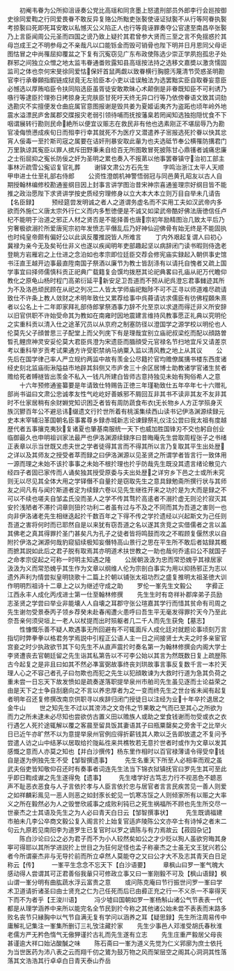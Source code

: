 <!-- { "loadSidebar": true } -->
　　初阉韦眷为公所抑沮诬奏公党比高瑶和同贪墨上怒遣刑部员外郎李行会廵按御史徐同爱鞫之行同爱畏眷不敢反异复赂公所黜吏张褧使诬证狱褧不从行等阿眷执褧考掠褧曰死即死耳安敢以私憾灭公义陷正人也行等竟诬罪奏夺公官逮至南昌卒张褧乃上言臣闻周公元圣而四国之谤乃致上疑扵其君曾参大贤而三至之言不免揺惑扵其母岂成王之不明参母之不亲哉凡以口能铄金而毁可销骨也陛下明并日月恩同父母讵图怙冒之中尚罹屈抑覆盆之下复有沉寃窃见广东布政使陈选少崇正学夙抱孤忠孑处群邪之间独立众憎之地太监韦眷通畨败露知县高瑶按法持之选移文嘉奬以激贪懦固监司之体也奈何宋旻徐同爱怙保奸首鼠两觑以致眷横行胸臆汚蔑清节荧惑圣明勘官李行承眷頥指鍜链成狱竟无左验臣本小吏以诖误触法为选罢黜实臣自取眷妄意臣必憾选以厚贿啗臣令扶同陷选臣虽胥徒安敢欺昧心术颠倒是非眷既知臣不可利诱乃嗾行等逮臣扵理弥日拷掠身无完肤臣甘死吁天终无异口行等乃依傍眷语文致其词劾选勘灾不实擅便发仓曲庇属官意图报谢是毁共姜为夏姬诟夷齐为盗跖也顷年岭外地震水溢漂民庐舍属郡交牒报灾老弱引领待哺而抚按藩臬若罔闻知选独抱隠忧食不下咽谓展转行勘则民命絶所以便宜议赈志在救民非有他也选素刚正不堪屈辱乃为勘官凌侮愤懑成疾旬日而殂李行幸其就死不为医疗又潜遣养子宻报选死扵眷以快其忿宵人佞毒一至扵斯司宼之属要在诘奸刑暴安取此軰为也夫选砥节奉公横罹防搆君门万里孰谅其寃臣以罪人摈斥田野秉耒自给百无所图敢冒死披陈甘心鼎镬者诚痛忠廉之士衔屈抑之寃长防佞之奸为圣明之累也奏入不报苐以他事罢眷镇守治初工部主事林沂疏雪公寃诏复官礼葬
　　谢铎文肃公方石先生
　　字鸣治浙江太平人天顺甲申进士仕至礼部右侍郎
　　公资性澄朗机神警悟弱冠与同邑黄孔昭友以古人自期授翰林编修校勘通鉴纲目因上封事言讲学图治昔宋神宗喜通鉴理宗好纲目皆不能推之政治愿陛下求贤讲学按史质经穷理修身以立大本大本立则万目自举未几请告【名臣録】
　　预经筵尝发明诚之者人之道谓务虚名而不实用工夫如汉武帝内多欲而外施仁义唐太宗外行仁义而内多慙徳便是不诚又如梁武帝酷好佛法唐徳信任卢杞不能明于治道之邪正人材之贤否是不能择善也唐宗初年励精图治几致太平后乃穷奢极欲溺扵所爱唐宪宗初年发愤志平僭乱后乃好神仙迎佛骨有始无终是不能固执也时纯皇帝颇有偏好公以此讽反覆推説皆人所难言
　　丁内外艰起复谓人曰初心冀禄为亲今无及矣茍仕非义也遂以疾闻明年吏部趣起坚以病辞闭门读书暇则侍逸老登眺方岩雁宕之上仕进之念泊如也孝宗即位廷臣交荐会修宪庙实録起入朝供事史馆书汪直王越开边事最直陞南国子祭酒以廉节为教士皆刮涤有以请托自愧者又疏上国学事宜曰择师儒慎科贡正祀典广载籍复会馔均拨厯其论祀典畧曰孔庙从祀万代瞻仰教化之原龟山杨时程门高弟衍延平新安足卫吾道而不预从祀呉澄忘君事雠迹其所为不及洛邑顽民顾在从祀之列况二人皆太学师庙祀黜陟不可不正寻以师道难尽疏请致仕不许条上教人敛财之术明年致仕又累荐给事中呉蕣请访求儒臣有彷佛程頥朱熹者以公名上十二年即家拜礼部侍郎掌祭酒事力辞不允至京以求退而得迁非义所安辞以旧官供职不许始受命其为教如在南雍时因地震建言维持风教事愿正礼典以究明伦之实重科贡以清入仕之途革冗员以从京府之制塞防径以澄国学之源学校以明伦也人伦莫先父子顔曽思三子配堂上而父列庑下有是理哉宜别立庙祀叔梁纥而配以顔路曽晳孔鲤庶神灵安妥伦莫大君臣呉澄为宋遗臣而腼顔受元官禄名节扫地宜斥又请差京考以重科举岁贡考试果通方许受职禁纳马纳粟入监以清风教之地上从其议
　　公先后在国学律己率人严立规约两监中故有羡金公尽籍扵官均赡僚属搆书楼东西庋诸经史刻北监庙街湫隘益市地辟其斜侧又市庐舍三十余区居博士助教诸学官诸生贫者赡给死者赙禭皆出羡金不私入一钱凡所建白皆师古意持独见未始有狥俗希人之意
　　十六年预修通鉴纂要是年请致仕特赐告正徳三年瑾勒致仕五年卒年七十六赠礼部尚书谥曰文肃公忠诚孝友性气屹屹好善嫉邪不屑回互非其书不读非其友不友非其时不仕家居稍有余财婣党知识困乏者皆有周防蔬食布衣无长物乡人方正学殒身灭族沉鬰百年公不避忌讳缀遗文行扵世所着有桃溪集续西山读书记伊洛渊源续録元史本末宰辅沿革国朝名臣事畧尊乡録赤城新志论谏録祭礼仪注公尝曰我太祖有度越歴代者五事攘克夷狄复诸夏也肇基南服统一天下也威加胜国锋刃不交也躬自创业临御最久也申明祖训家法最严也伊洛渊源续録序曰昔晦庵先生尝取周程张子之书绪正表章以示当世既又虑夫世之学者徒得其言而不得其所以言乃复取其平生出处歴之详以及其师友之授受者萃而録之曰伊洛渊源以见圣贤之所谓学者皆言行一致体用一源而理之未始不该扵事事之未始不根扵理也扵乎防哉先生既没其遗言绪论散见六经四子者固已家传而人诵矣独其授受原委与夫出处歴之详穷乡下邑之士或所未究则无以尽见其全体大用之学铎僭不自量扵是窃取先生之意具録勉斋所撰行状与其师友之间凡有与闻扵斯道者定为续録六卷以见先生继徃开来之功扵是为大而是録之不可以不续也嗟夫自邹孟氏没而圣人之学不传其骛扵高逺者不溺扵虚无则沦扵寂灭其安扵浅陋者不滞扵词章则狃扵功利二者虽有过与不及之不同而其为吾道之害则一也向非伊洛诸老先生相继迭起扵千数百年之下得不传之学扵遗经以兴起斯文为己任则吾道之害将何时而已耶然自是以来犹有窃吾道之名以遂其贪竞之实借儒者之言以盖其佛老之真其得罪扵圣门甚矣凡为孔子之徒者皆将鸣鼓而攻之不暇顾复偃然求以自附扵伊洛之渊源何哉豹窥貂续极知妄僭特高山景行之思在平生所不敢后者姑録其概而摭其説如此后之君子脱有取焉其亦明道术扶世教之一助也哉何乔逺曰公不就国子之命孝宗促起之可称一时明主知遇之隆
　　公居朝汲汲为忠而常恐媿乎其禄居家汲汲为义而常恐媿乎其生作为文章以纲维人伦为宗剖白事实为用以抑扬邪正为志以遗外声利为情尝拟皇明铙歌十二篇上扵朝以铺张太祖功烈之盛复推明太祖圣徳大训作明明烈祖诗十二章上之以为继述守成之助
　　罗伦一峯先生文毅公
　　字彛正江西永丰人成化丙戌进士第一仕至翰林修撰
　　先生生时有竒祥补郡庠弟子员励志圣贤之学尝曰举业非能壊人人自壊之耳郡守张公瑄嘉其学行而惜其贫命有司周之先生谢勿受景泰丙子领乡荐癸未赴春闱遭火患呼曰吾生平无毫发得罪扵天今乃至此奈吾亲何须臾垣上一老人以杖提而出时殒躯者几二千人而先生获免【墓志】
　　性慷慨乐善不疑人欺遇事无所回避有不可辄面斥人成化廷对就题论事顷刻万言指切时弊拳拳以格君务学焉説中引程正公语人主一日之间接贤士大夫之时多亲宦官宫妾之时少执政欲节其下句先生不从直声震扵时奏名第一为翰林修撰会内阁大学士李贤遭丧去官朝廷留之先生诣其私第告以不可李公始以其言为然既数日复上疏歴陈古今起复之是非且曰如其不然必凖富弼故事终丧刘珙故事言事反复数千言一本扵天理人心之不容己者孔子曰勿欺也而犯之先生以犯顔敢谏为大救时行道为急其负荷之重未尝一日忘天下故发愤如是疏奏遂落职提举泉州市舶司先生虽见逐而士论益荣之由是天下之士争自刮磨向之不言以养忠厚者为之一变而终先生之世台省未闻有起复者明年召还复修撰改南京供职寻以疾辞归闭门授徒日以注经为业十年卒扵退居之金牛山
　　世之知先生不过以其滂沛之文竒伟之节果敢之气而已至其心之所欲为而力之所未逮未必尽知也尝欲仿古置义田以赡族人或助之堂食钱谢而勿受或衣之衣行遇乞人死扵途辄解以覆之客晨至留具饭其妻语其子曰瓶粟罄矣之旁舍干之比举火日已近午亦旷然不以为意提举泉州官例应得折薪钱其人欺以乏告即放遣之不复问予尝遣人访之山中结茅以居取给扵陇畆徃来共樵牧若无意扵世者时或作为文章以发其感慨之意而人亦莫之知也【并白沙撰传】杨东里作相时以百官禄薄请令得受皁钱自是遂为例独先生不受【邹智撰遗事】
　　先生名重天下所至人必相率而观之虽武夫俗吏皆知敬仰召还时有奏事者词连先生法当下锦衣狱镇抚官曰罗先生其可至此乎即日鞫成谳之先生遂得免【遗事】
　　先生嗜学好古笃志力行不视恶色不聼恶声不耻恶衣恶食与人子言依扵孝与人臣言依扵忠与居官者言言民疾苦见一善人则爱之如祥麟彩鳯见一恶人则恶之如封豕长蛇见一饥寒冻馁之人则倾家所有以赈之大率义之所在毅然必为人之毁誉欣戚事之成败利钝已之死生祸福所不顾也先生所交尽一世豪杰之士其语及先生之为人必曰青天白日云【邹智撰事状】
　　先生既谪福建市舶未几李公卒商文毅公复入阁言扵上始复官适庐陵陈公文亦卒士有诗悼之者末二句云九原若见南阳李为道罗生已复官时以罗之谪陈与有力焉故云【菽园杂记】
　　陈白沙论曰公之必为君子而不为小人较然矣如公之才少贬以狥人虽欲穷晦其身寕可得耶以其所学进説扵上世目之为狂何足怪也孟子称豪杰之士虽无文王犹兴若公者今所谓豪杰非与无导扵前而所立卓然人莫能夺之又曰公才大不及志其青天白日足称云【传】
　　一峯平生念念不忘天下【白沙语要】
　　章枫山曰罗一峯气魄大感动得人尝谓其可正君善俗我軰只可修政立事又曰一峯刚毅不可及【枫山语録】枫山谓一峯分明有曲肱蔬水浮云富贵之意
　　或问陈克庵曰节行振世问罗一峯曰学术卫道请折诸圣曰由士贤充之仁为己任死而后已由彛正充之行一不义杀一不辜得天下而不为者乎【王浚川语】
　　冯少墟曰国朝如罗一峯杨斛山诸公气节表表一代都是从理学涵养中来所以能完名全节民到扵今称之其他诸公始未尝不表表而末路多败名丧节只縁胸中以气节自满无复有学问以涵养之耳【疑思録】先生所注周易传中庸解礼记集注一峯集所删订三礼攷注藏扵家
　　先生少事邑人邓淮受胡氏春秋淮老儒方严无矜色惰气无傲狎谨扵古礼而先生遂有立志
　　先生庄重严毅居父母丧甚谨逾大祥口始沾酸醎之味
　　陈石斋曰一峯为道义先觉为仁义郛廓为庶士依托为当世医药为沛八表之云而翔千仞之鷟为鼓万物之风而架层空之阁其心洞洞其性落落其文浩浩其行卓卓白日青天泰山乔岳
